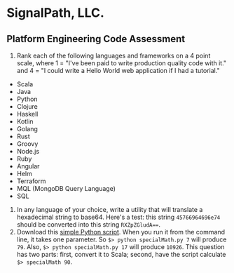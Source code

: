 # SignalPath, LLC.
## Platform Engineering Code Assessment
1. Rank each of the following languages and frameworks on a 4 point scale, where 1 = "I've been paid to write production quality code with it." and 4 = "I could write a Hello World web application if I had a tutorial."
  * Scala
  * Java
  * Python
  * Clojure
  * Haskell
  * Kotlin
  * Golang
  * Rust
  * Groovy
  * Node.js
  * Ruby
  * Angular
  * Helm
  * Terraform
  * MQL (MongoDB Query Language)
  * SQL
  
1. In any language of your choice, write a utility that will translate a hexadecimal string to base64. Here's a test: this string `45766964696e74` should be converted into this string `RXZpZGludA==`.
1. Download this [simple Python script](https://github.com/SignalPath/CodeTests/blob/master/specialMath.py). When you run it from the command line, it takes one parameter. So `$> python specialMath.py 7` will produce `79`. Also, `$> python specialMath.py 17` will produce `10926`. This question has two parts: first, convert it to Scala; second, have the script calculate `$> specialMath 90`.
